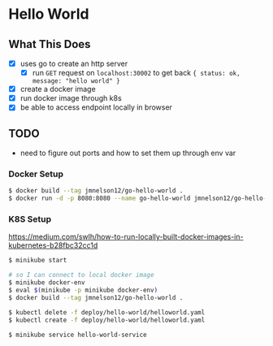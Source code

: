 # Hello World

## What This Does

- [x] uses go to create an http server
  - [x] run `GET` request on `localhost:30002` to get back `{ status: ok, message: "hello world" }`
- [x] create a docker image
- [x] run docker image through k8s
- [x] be able to access endpoint locally in browser

## TODO

- need to figure out ports and how to set them up through env var

### Docker Setup

```bash
$ docker build --tag jmnelson12/go-hello-world .
$ docker run -d -p 8080:8080 --name go-hello-world jmnelson12/go-hello-world
```

### K8S Setup

https://medium.com/swlh/how-to-run-locally-built-docker-images-in-kubernetes-b28fbc32cc1d

```bash
$ minikube start

# so I can connect to local docker image
$ minikube docker-env
$ eval $(minikube -p minikube docker-env)
$ docker build --tag jmnelson12/go-hello-world .

$ kubectl delete -f deploy/hello-world/helloworld.yaml
$ kubectl create -f deploy/hello-world/helloworld.yaml

$ minikube service hello-world-service
```
